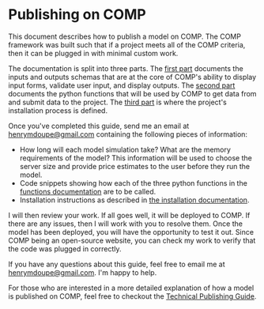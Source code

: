 # Publishing on COMP

This document describes how to publish a model on COMP. The COMP framework was built such that if a project meets all of the COMP criteria, then it can be plugged in with minimal custom work.

The documentation is split into three parts. The [first part](IOSCHEMA.md) documents the inputs and outputs schemas that are at the core of COMP's ability to display input forms, validate user input, and display outputs. The [second part](ENDPOINTS.md) documents the python functions that will be used by COMP to get data from and submit data to the project. The [third part](ENVIRONMENT.md) is where the project's installation process is defined.

Once you've completed this guide, send me an email at henrymdoupe@gmail.com containing the following pieces of information:

- How long will each model simulation take? What are the memory requirements of the model? This information will be used to choose the server size and provide price estimates to the user before they run the model.
- Code snippets showing how each of the three python functions in the [functions documentation](ENDPOINTS.md) are to be called.
- Installation instructions as described in [the installation documentation](ENVIRONMENT.md).

I will then review your work. If all goes well, it will be deployed to COMP. If there are any issues, then I will work with you to resolve them. Once the model has been deployed, you will have the opportunity to test it out. Since COMP being an open-source website, you can check my work to verify that the code was plugged in correctly.

If you have any questions about this guide, feel free to email me at henrymdoupe@gmail.com. I'm happy to help.

For those who are interested in a more detailed explanation of how a model is published on COMP, feel free to checkout the [Technical Publishing Guide](TECHNICALPUBLISHING.md).